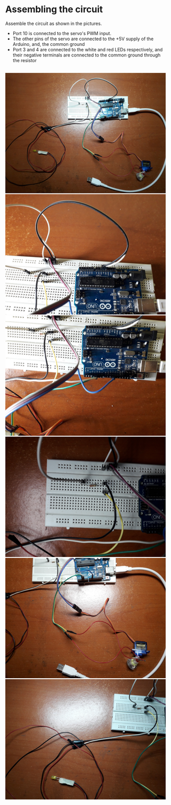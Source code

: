# Assembling the circuit
Assemble the circuit as shown in the pictures. 
- Port 10 is connected to the servo's PWM input.
- The other pins of the servo are connected to the +5V supply of the Arduino, and, the common ground
- Port 3 and 4 are connected to the white and red LEDs respectively, and their negative terminals are connected to the common ground through the resistor
<br>


<img src="https://github.com/Tejal-V-Shetty/Lumen-Alert/blob/main/Files/Circuit_4.jpg" width=540>
<img src="https://github.com/Tejal-V-Shetty/Lumen-Alert/blob/main/Files/Circuit_1.jpg" width=540>
<img src="https://github.com/Tejal-V-Shetty/Lumen-Alert/blob/main/Files/Circuit_2.jpg" width=540>
<img src="https://github.com/Tejal-V-Shetty/Lumen-Alert/blob/main/Files/Circuit_3.jpg" width=540>
<img src="https://github.com/Tejal-V-Shetty/Lumen-Alert/blob/main/Files/Circuit_5.jpg" width=540>
<img src="https://github.com/Tejal-V-Shetty/Lumen-Alert/blob/main/Files/Circuit_6.jpg" width=540>
